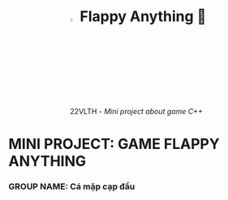 <h1 align="center">
    <img width="4%" src="https://images.squarespace-cdn.com/content/v1/5930dc9237c5817c00b10842/1607929454387-Z64LGZAMXVUKBRXCGC0X/35189853_2076230709311065_3947220011839389696_o.png?format=750w">
    Flappy Anything  🚀
</h1>
<p align="center">22VLTH - <i>Mini project about game C++</i></p>

# MINI PROJECT: GAME FLAPPY ANYTHING

### GROUP NAME: Cá mặp cạp đầu



